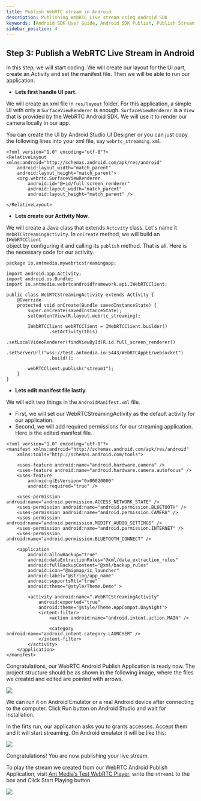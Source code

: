 ```yaml
---
title: Publish WebRTC stream in Android
description: Publishing WebRTC Live stream Using Android SDK 
keywords: [Android SDK User Guide, Android SDK Publish, Publish Stream from your Android device, Ant Media Server Documentation, Ant Media Server Tutorials]
sidebar_position: 4
---
```

## Step 3: Publish a WebRTC Live Stream in Android

In this step, we will start coding. We will create our layout for the UI part, create an Activity and set the manifest file. Then we will be able to run our application.

 - **Lets first handle UI part.**

We will create an xml file in `res/layout` folder. For this application, a simple UI with only a `SurfaceViewRenderer` is enough. `SurfaceViewRenderer` is a `View` that is provided by the WebRTC Android SDK. We will use it to render our camera locally in our app.

You can create the UI by Android Studio UI Designer or you can just copy the following lines into your xml file, say `webrtc_streaming.xml`.

```
<?xml version="1.0" encoding="utf-8"?>
<RelativeLayout xmlns:android="http://schemas.android.com/apk/res/android"
    android:layout_width="match_parent"
    android:layout_height="match_parent">
    <org.webrtc.SurfaceViewRenderer
        android:id="@+id/full_screen_renderer"
        android:layout_width="match_parent"
        android:layout_height="match_parent" />

</RelativeLayout>
```

- **Lets create our Activity Now.**
 
We will create a Java class that extends `Activity` class. Let's name it `WebRTCStreamingActivity`. In `onCreate` method, we will build an `IWebRTCClient`  
object by configuring it and calling its `publish` method. That is all. Here is the necessary code for our activity.

```
package io.antmedia.mywebrtcstreamingapp;

import android.app.Activity;
import android.os.Bundle;
import io.antmedia.webrtcandroidframework.api.IWebRTCClient;

public class WebRTCStreamingActivity extends Activity {
    @Override
    protected void onCreate(Bundle savedInstanceState) {
        super.onCreate(savedInstanceState);
        setContentView(R.layout.webrtc_streaming);

        IWebRTCClient webRTCClient = IWebRTCClient.builder()
                .setActivity(this)
                .setLocalVideoRenderer(findViewById(R.id.full_screen_renderer))
                .setServerUrl("wss://test.antmedia.io:5443/WebRTCAppEE/websocket")
                .build();

        webRTCClient.publish("stream1");
    }
}
```

- **Lets edit manifest file lastly.**
 
We will edit two things in the `AndroidManifest.xml` file.

 - First, we will set our WebRTCStreamingActivity as the default
   activity for our application.
 - Second, we will add required permissions for our streaming
   application. Here is the edited manifest file.

```
<?xml version="1.0" encoding="utf-8"?>
<manifest xmlns:android="http://schemas.android.com/apk/res/android"
    xmlns:tools="http://schemas.android.com/tools">

    <uses-feature android:name="android.hardware.camera" />
    <uses-feature android:name="android.hardware.camera.autofocus" />
    <uses-feature
        android:glEsVersion="0x00020000"
        android:required="true" />

    <uses-permission android:name="android.permission.ACCESS_NETWORK_STATE" />
    <uses-permission android:name="android.permission.BLUETOOTH" />
    <uses-permission android:name="android.permission.CAMERA" />
    <uses-permission android:name="android.permission.MODIFY_AUDIO_SETTINGS" />
    <uses-permission android:name="android.permission.INTERNET" />
    <uses-permission android:name="android.permission.BLUETOOTH_CONNECT" />

    <application
        android:allowBackup="true"
        android:dataExtractionRules="@xml/data_extraction_rules"
        android:fullBackupContent="@xml/backup_rules"
        android:icon="@mipmap/ic_launcher"
        android:label="@string/app_name"
        android:supportsRtl="true"
        android:theme="@style/Theme.Demo" >

        <activity android:name=".WebRTCStreamingActivity"
            android:exported="true"
            android:theme="@style/Theme.AppCompat.DayNight">
            <intent-filter>
                <action android:name="android.intent.action.MAIN" />

                <category android:name="android.intent.category.LAUNCHER" />
            </intent-filter>
        </activity>
    </application>
</manifest>
```

Congratulations, our WebRTC Android Publish Application is ready now. The project structure should be as shown in the following image, where the files we created and edited are pointed with arrows.

![](@site/static/img/sdk-integration/android-sdk/webrtc-android-streaming-application-structure.png)

We can run it on Android Emulator or a real Android device after connecting to the computer. Click Run button on Android Studio and wait for installation.

In the firts run, our application asks you to grants accesses. Accept them and it will start streaming. On Android emulator it will be like this:

![](@site/static/img/sdk-integration/android-sdk/webrtc-android-publish-application.png)

Congratulations! You are now publishing your live stream.

To play the stream we created from our WebRTC Android Publish Application, visit [Ant Media’s Test WebRTC Player](https://antmedia.io/webrtc-samples/webrtc-player), write the `stream1` to the box and Click Start Playing button.

![](@site/static/img/sdk-integration/android-sdk/webrtc-android-publish-application-test-1.png)
